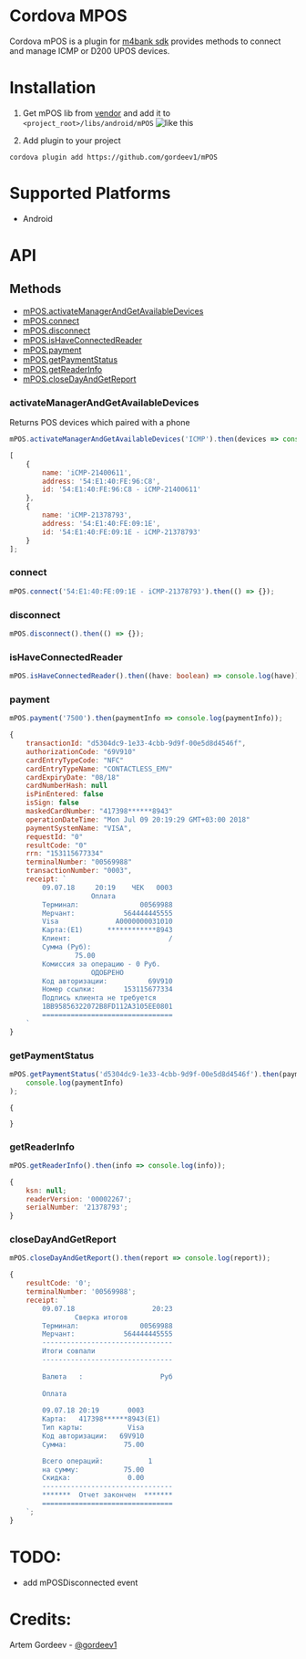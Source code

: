 # Cordova MPOS

Cordova mPOS is a plugin for [m4bank sdk](http://m4bank.ru/mpos) provides methods to connect and manage ICMP or D200 UPOS devices.

# Installation

1.  Get mPOS lib from [vendor](http://m4bank.ru/) and add it to `<project_root>/libs/android/mPOS`
    ![like this](https://imgur.com/5GZ8emO.png)

2.  Add plugin to your project

```
cordova plugin add https://github.com/gordeev1/mPOS
```

# Supported Platforms

-   Android

# API

## Methods

-   [mPOS.activateManagerAndGetAvailableDevices](#activateManagerAndGetAvailableDevices)
-   [mPOS.connect](#connect)
-   [mPOS.disconnect](#disconnect)
-   [mPOS.isHaveConnectedReader](#isHaveConnectedReader)
-   [mPOS.payment](#payment)
-   [mPOS.getPaymentStatus](#getPaymentStatus)
-   [mPOS.getReaderInfo](#getReaderInfo)
-   [mPOS.closeDayAndGetReport](#closeDayAndGetReport)

### activateManagerAndGetAvailableDevices

Returns POS devices which paired with a phone

```javascript
mPOS.activateManagerAndGetAvailableDevices('ICMP').then(devices => console.log(devices));
```

```javascript
[
	{
		name: 'iCMP-21400611',
		address: '54:E1:40:FE:96:C8',
		id: '54:E1:40:FE:96:C8 - iCMP-21400611'
	},
	{
		name: 'iCMP-21378793',
		address: '54:E1:40:FE:09:1E',
		id: '54:E1:40:FE:09:1E - iCMP-21378793'
	}
];
```

### connect

```javascript
mPOS.connect('54:E1:40:FE:09:1E - iCMP-21378793').then(() => {});
```

### disconnect

```javascript
mPOS.disconnect().then(() => {});
```

### isHaveConnectedReader

```typescript
mPOS.isHaveConnectedReader().then((have: boolean) => console.log(have));
```

### payment

```javascript
mPOS.payment('7500').then(paymentInfo => console.log(paymentInfo));
```

```javascript
{
	transactionId: "d5304dc9-1e33-4cbb-9d9f-00e5d8d4546f",
	authorizationCode: "69V910"
	cardEntryTypeCode: "NFC"
	cardEntryTypeName: "CONTACTLESS_EMV"
	cardExpiryDate: "08/18"
	cardNumberHash: null
	isPinEntered: false
	isSign: false
	maskedCardNumber: "417398******8943"
	operationDateTime: "Mon Jul 09 20:19:29 GMT+03:00 2018"
	paymentSystemName: "VISA",
	requestId: "0"
	resultCode: "0"
	rrn: "153115677334"
	terminalNumber: "00569988"
	transactionNumber: "0003",
	receipt: `
		09.07.18     20:19    ЧЕК   0003
					Оплата
		Терминал:               00569988
		Мерчант:            564444445555
		Visa              A0000000031010
		Карта:(E1)      ************8943
		Клиент:                        /
		Сумма (Руб):
				75.00
		Комиссия за операцию - 0 Руб.
					ОДОБРЕНО
		Код авторизации:          69V910
		Номер ссылки:       153115677334
		Подпись клиента не требуется  
		1BB95856322072B8FD112A3105EE0801
		================================
	`
}
```

### getPaymentStatus

```javascript
mPOS.getPaymentStatus('d5304dc9-1e33-4cbb-9d9f-00e5d8d4546f').then(paymentInfo =>
	console.log(paymentInfo)
);
```

```
{

}
```

### getReaderInfo

```javascript
mPOS.getReaderInfo().then(info => console.log(info));
```

```javascript
{
	ksn: null;
	readerVersion: '00002267';
	serialNumber: '21378793';
}
```

### closeDayAndGetReport

```javascript
mPOS.closeDayAndGetReport().then(report => console.log(report));
```

```javascript
{
	resultCode: '0';
	terminalNumber: '00569988';
	receipt: `
		09.07.18                   20:23
				Сверка итогов          
		Терминал:               00569988
		Мерчант:            564444445555
		--------------------------------
		Итоги совпали                   
		--------------------------------
		
		Валюта   :                   Руб
		
		Оплата               
		
		09.07.18 20:19       0003
		Kарта:   417398******8943(E1)
		Тип карты:           Visa
		Код авторизации:   69V910
		Сумма:              75.00

		Всего операций:           1
		на сумму:           75.00
		Скидка:              0.00
		--------------------------------
		*******  Отчет закончен  *******
		================================
	`;
}
```

# TODO:

-   add mPOSDisconnected event

# Credits:

Artem Gordeev - [@gordeev1](https://github.com/Gordeev1)
